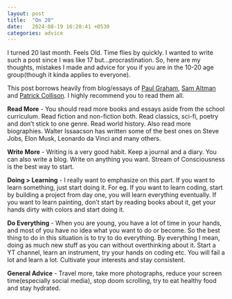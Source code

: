 ```yaml
---
layout: post
title:  "On 20"
date:   2024-08-19 16:20:41 +0530
categories: advice 
---
```


I turned 20 last month. Feels Old. Time flies by quickly. I wanted to write such a post since I was like 17 but…procrastination. So, here are my thoughts, mistakes I made and advice for you if you are in the 10-20 age group(though it kinda applies to everyone).

This post borrows heavily from blog/essays of [Paul Graham](https://www.paulgraham.com/), [Sam Altman](https://blog.samaltman.com/) and [Patrick Collison](https://patrickcollison.com/). I highly recommend you to read them all.

**Read More** \- You should read more books and essays aside from the school curriculum. Read fiction and non-fiction both. Read classics, sci-fi, poetry and don’t stick to one genre. Read world history. Also read more biographies. Walter Issaacson has written some of the best ones on Steve Jobs, Elon Musk, Leonardo da Vinci and many others. 

**Write More** \- Writing is a very good habit. Keep a journal and a diary. You can also write a blog. Write on anything you want. Stream of Consciousness is the best way to start. 

**Doing \> Learning** \- I really want to emphasize on this part. If you want to learn something, just start doing it. For eg. If you want to learn coding, start by building a project from day one, you will learn everything eventually. If you want to learn painting, don’t start by reading books about it, get your hands dirty with colors and start doing it. 

**Do Everything** \- When you are young, you have a lot of time in your hands, and most of you have no idea what you want to do or become. So the best thing to do in this situation is to try to do everything. By everything I mean, doing as much new stuff as you can without overthinking about it. Start a YT channel, learn an instrument, try your hands on coding etc. You will fail a lot and learn a lot. Cultivate your interests and stay consistent. 

**General Advice** \- Travel more, take more photographs, reduce your screen time(especially social media), stop doom scrolling, try to eat healthy food and stay hydrated. 